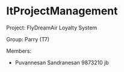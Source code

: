 # ItProjectManagement

 Project: FlyDreamAir Loyalty System

 Group: Parry (T7)

 Members:

- Puvannesan Sandranesan 9873210 jb
